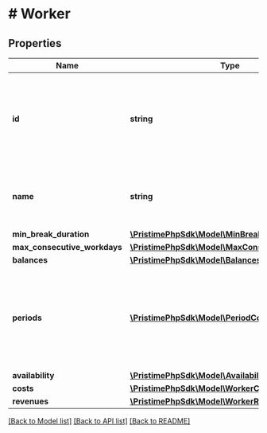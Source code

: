 # # Worker

## Properties

Name | Type | Description | Notes
------------ | ------------- | ------------- | -------------
**id** | **string** | Your system&#39;s unique identifier for this worker (e.g., employee ID, database primary key). |
**name** | **string** | Worker&#39;s display name for scheduling interfaces and reports. |
**min_break_duration** | [**\PristimePhpSdk\Model\MinBreakDuration**](MinBreakDuration.md) |  | [optional]
**max_consecutive_workdays** | [**\PristimePhpSdk\Model\MaxConsecutiveWorkdays**](MaxConsecutiveWorkdays.md) |  | [optional]
**balances** | [**\PristimePhpSdk\Model\Balances**](Balances.md) |  | [optional]
**periods** | [**\PristimePhpSdk\Model\PeriodContract[]**](PeriodContract.md) | Contract periods defining work expectations, time limits, and labor rules for different date ranges. | [optional]
**availability** | [**\PristimePhpSdk\Model\Availability**](Availability.md) |  | [optional]
**costs** | [**\PristimePhpSdk\Model\WorkerCost**](WorkerCost.md) |  | [optional]
**revenues** | [**\PristimePhpSdk\Model\WorkerRevenue**](WorkerRevenue.md) |  | [optional]

[[Back to Model list]](../../README.md#models) [[Back to API list]](../../README.md#endpoints) [[Back to README]](../../README.md)
